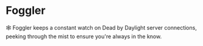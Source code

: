 # Foggler
🕸️ Foggler keeps a constant watch on Dead by Daylight server connections, peeking through the mist to ensure you're always in the know. 
